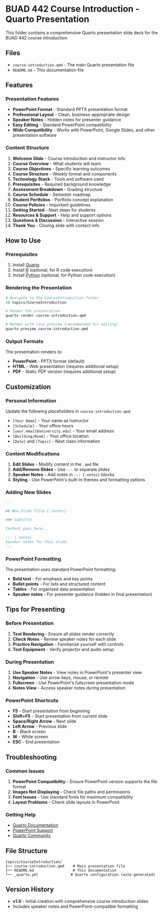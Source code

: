 # BUAD 442 Course Introduction - Quarto Presentation

This folder contains a comprehensive Quarto presentation slide deck for the BUAD 442 course introduction.

## Files

- `course-introduction.qmd` - The main Quarto presentation file
- `README.md` - This documentation file

## Features

### Presentation Features
- **PowerPoint Format** - Standard PPTX presentation format
- **Professional Layout** - Clean, business-appropriate design
- **Speaker Notes** - Hidden notes for presenter guidance
- **Easy Editing** - Standard PowerPoint compatibility
- **Wide Compatibility** - Works with PowerPoint, Google Slides, and other presentation software

### Content Structure
1. **Welcome Slide** - Course introduction and instructor info
2. **Course Overview** - What students will learn
3. **Course Objectives** - Specific learning outcomes
4. **Course Structure** - Weekly format and components
5. **Technology Stack** - Tools and software used
6. **Prerequisites** - Required background knowledge
7. **Assessment Breakdown** - Grading structure
8. **Course Schedule** - Semester roadmap
9. **Student Portfolios** - Portfolio concept explanation
10. **Course Policies** - Important guidelines
11. **Getting Started** - Next steps for students
12. **Resources & Support** - Help and support options
13. **Questions & Discussion** - Interactive session
14. **Thank You** - Closing slide with contact info

## How to Use

### Prerequisites
1. Install [Quarto](https://quarto.org/docs/get-started/)
2. Install [R](https://www.r-project.org/) (optional, for R code execution)
3. Install [Python](https://www.python.org/) (optional, for Python code execution)

### Rendering the Presentation
```bash
# Navigate to the CourseIntroduction folder
cd topics/CourseIntroduction

# Render the presentation
quarto render course-introduction.qmd

# Render with live preview (recommended for editing)
quarto preview course-introduction.qmd
```

### Output Formats
The presentation renders to:
- **PowerPoint** - PPTX format (default)
- **HTML** - Web presentation (requires additional setup)
- **PDF** - Static PDF version (requires additional setup)

## Customization

### Personal Information
Update the following placeholders in `course-introduction.qmd`:
- `[Your Name]` - Your name as instructor
- `[Schedule]` - Your office hours
- `[your.email@university.edu]` - Your email address
- `[Building/Room]` - Your office location
- `[Date]` and `[Topic]` - Next class information

### Content Modifications
1. **Edit Slides** - Modify content in the `.qmd` file
2. **Add/Remove Slides** - Use `---` to separate slides
3. **Speaker Notes** - Add notes in `::: {.notes}` blocks
4. **Styling** - Use PowerPoint's built-in themes and formatting options

### Adding New Slides
```markdown
---

## New Slide Title {.center}

### Subtitle

Content goes here...

::: {.notes}
Speaker notes for this slide.
:::
```

### PowerPoint Formatting
The presentation uses standard PowerPoint formatting:
- **Bold text** - For emphasis and key points
- **Bullet points** - For lists and structured content
- **Tables** - For organized data presentation
- **Speaker notes** - For presenter guidance (hidden in final presentation)

## Tips for Presenting

### Before Presentation
1. **Test Rendering** - Ensure all slides render correctly
2. **Check Notes** - Review speaker notes for each slide
3. **Practice Navigation** - Familiarize yourself with controls
4. **Test Equipment** - Verify projector and audio setup

### During Presentation
1. **Use Speaker Notes** - View notes in PowerPoint's presenter view
2. **Navigation** - Use arrow keys, mouse, or remote
3. **Fullscreen** - Use PowerPoint's fullscreen presentation mode
4. **Notes View** - Access speaker notes during presentation

### PowerPoint Shortcuts
- **F5** - Start presentation from beginning
- **Shift+F5** - Start presentation from current slide
- **Space/Right Arrow** - Next slide
- **Left Arrow** - Previous slide
- **B** - Black screen
- **W** - White screen
- **ESC** - End presentation

## Troubleshooting

### Common Issues
1. **PowerPoint Compatibility** - Ensure PowerPoint version supports the file format
2. **Images Not Displaying** - Check file paths and permissions
3. **Font Issues** - Use standard fonts for maximum compatibility
4. **Layout Problems** - Check slide layouts in PowerPoint

### Getting Help
- [Quarto Documentation](https://quarto.org/docs/)
- [PowerPoint Support](https://support.microsoft.com/en-us/powerpoint)
- [Quarto Community](https://github.com/quarto-dev/quarto/discussions)

## File Structure
```
topics/CourseIntroduction/
├── course-introduction.qmd    # Main presentation file
├── README.md                  # This documentation
└── _quarto.yml               # Quarto configuration (auto-generated)
```

## Version History
- **v1.0** - Initial creation with comprehensive course introduction slides
- Includes speaker notes and PowerPoint-compatible formatting
